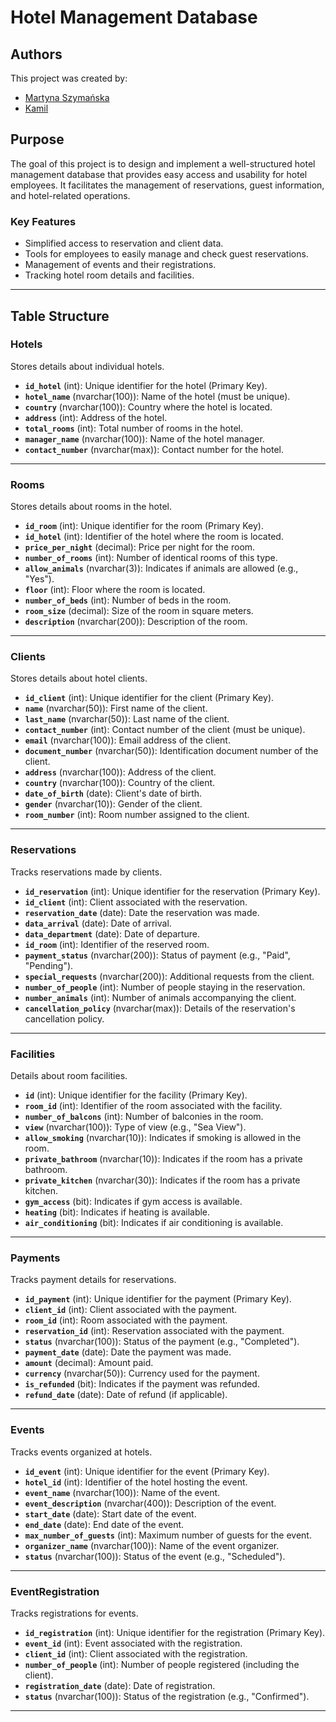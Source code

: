 # Hotel Management Database

## Authors
This project was created by:
- [Martyna Szymańska](https://github.com/MartynaSzymanskaGitHub)
- [Kamil](https://github.com/elzyr)

## Purpose
The goal of this project is to design and implement a well-structured hotel management database that provides easy access and usability for hotel employees. It facilitates the management of reservations, guest information, and hotel-related operations.

### Key Features
- Simplified access to reservation and client data.
- Tools for employees to easily manage and check guest reservations.
- Management of events and their registrations.
- Tracking hotel room details and facilities.

---

## Table Structure

### Hotels
Stores details about individual hotels.

- **`id_hotel`** (int): Unique identifier for the hotel (Primary Key).
- **`hotel_name`** (nvarchar(100)): Name of the hotel (must be unique).
- **`country`** (nvarchar(100)): Country where the hotel is located.
- **`address`** (int): Address of the hotel.
- **`total_rooms`** (int): Total number of rooms in the hotel.
- **`manager_name`** (nvarchar(100)): Name of the hotel manager.
- **`contact_number`** (nvarchar(max)): Contact number for the hotel.

---

### Rooms
Stores details about rooms in the hotel.

- **`id_room`** (int): Unique identifier for the room (Primary Key).
- **`id_hotel`** (int): Identifier of the hotel where the room is located.
- **`price_per_night`** (decimal): Price per night for the room.
- **`number_of_rooms`** (int): Number of identical rooms of this type.
- **`allow_animals`** (nvarchar(3)): Indicates if animals are allowed (e.g., "Yes").
- **`floor`** (int): Floor where the room is located.
- **`number_of_beds`** (int): Number of beds in the room.
- **`room_size`** (decimal): Size of the room in square meters.
- **`description`** (nvarchar(200)): Description of the room.

---

### Clients
Stores details about hotel clients.

- **`id_client`** (int): Unique identifier for the client (Primary Key).
- **`name`** (nvarchar(50)): First name of the client.
- **`last_name`** (nvarchar(50)): Last name of the client.
- **`contact_number`** (int): Contact number of the client (must be unique).
- **`email`** (nvarchar(100)): Email address of the client.
- **`document_number`** (nvarchar(50)): Identification document number of the client.
- **`address`** (nvarchar(100)): Address of the client.
- **`country`** (nvarchar(100)): Country of the client.
- **`date_of_birth`** (date): Client's date of birth.
- **`gender`** (nvarchar(10)): Gender of the client.
- **`room_number`** (int): Room number assigned to the client.

---

### Reservations
Tracks reservations made by clients.

- **`id_reservation`** (int): Unique identifier for the reservation (Primary Key).
- **`id_client`** (int): Client associated with the reservation.
- **`reservation_date`** (date): Date the reservation was made.
- **`data_arrival`** (date): Date of arrival.
- **`data_department`** (date): Date of departure.
- **`id_room`** (int): Identifier of the reserved room.
- **`payment_status`** (nvarchar(200)): Status of payment (e.g., "Paid", "Pending").
- **`special_requests`** (nvarchar(200)): Additional requests from the client.
- **`number_of_people`** (int): Number of people staying in the reservation.
- **`number_animals`** (int): Number of animals accompanying the client.
- **`cancellation_policy`** (nvarchar(max)): Details of the reservation's cancellation policy.

---

### Facilities
Details about room facilities.

- **`id`** (int): Unique identifier for the facility (Primary Key).
- **`room_id`** (int): Identifier of the room associated with the facility.
- **`number_of_balcons`** (int): Number of balconies in the room.
- **`view`** (nvarchar(100)): Type of view (e.g., "Sea View").
- **`allow_smoking`** (nvarchar(10)): Indicates if smoking is allowed in the room.
- **`private_bathroom`** (nvarchar(10)): Indicates if the room has a private bathroom.
- **`private_kitchen`** (nvarchar(30)): Indicates if the room has a private kitchen.
- **`gym_access`** (bit): Indicates if gym access is available.
- **`heating`** (bit): Indicates if heating is available.
- **`air_conditioning`** (bit): Indicates if air conditioning is available.

---

### Payments
Tracks payment details for reservations.

- **`id_payment`** (int): Unique identifier for the payment (Primary Key).
- **`client_id`** (int): Client associated with the payment.
- **`room_id`** (int): Room associated with the payment.
- **`reservation_id`** (int): Reservation associated with the payment.
- **`status`** (nvarchar(100)): Status of the payment (e.g., "Completed").
- **`payment_date`** (date): Date the payment was made.
- **`amount`** (decimal): Amount paid.
- **`currency`** (nvarchar(50)): Currency used for the payment.
- **`is_refunded`** (bit): Indicates if the payment was refunded.
- **`refund_date`** (date): Date of refund (if applicable).

---

### Events
Tracks events organized at hotels.

- **`id_event`** (int): Unique identifier for the event (Primary Key).
- **`hotel_id`** (int): Identifier of the hotel hosting the event.
- **`event_name`** (nvarchar(100)): Name of the event.
- **`event_description`** (nvarchar(400)): Description of the event.
- **`start_date`** (date): Start date of the event.
- **`end_date`** (date): End date of the event.
- **`max_number_of_guests`** (int): Maximum number of guests for the event.
- **`organizer_name`** (nvarchar(100)): Name of the event organizer.
- **`status`** (nvarchar(100)): Status of the event (e.g., "Scheduled").

---

### EventRegistration
Tracks registrations for events.

- **`id_registration`** (int): Unique identifier for the registration (Primary Key).
- **`event_id`** (int): Event associated with the registration.
- **`client_id`** (int): Client associated with the registration.
- **`number_of_people`** (int): Number of people registered (including the client).
- **`registration_date`** (date): Date of registration.
- **`status`** (nvarchar(100)): Status of the registration (e.g., "Confirmed").

---
